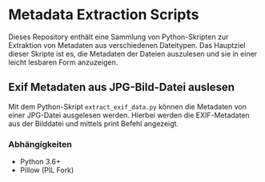 # Metadata Extraction Scripts

Dieses Repository enthält eine Sammlung von Python-Skripten zur Extraktion von Metadaten aus verschiedenen Dateitypen. Das Hauptziel dieser Skripte ist es, die Metadaten der Dateien auszulesen und sie in einer leicht lesbaren Form anzuzeigen.

## Exif Metadaten aus JPG-Bild-Datei auslesen

Mit dem Python-Skript `extract_exif_data.py` können die Metadaten von einer JPG-Datei ausgelesen werden. Hierbei werden die EXIF-Metadaten aus der Bilddatei und mittels print Befehl angezeigt.

### Abhängigkeiten

- Python 3.6+
- Pillow (PIL Fork)
